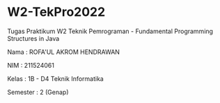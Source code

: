 # W2-TekPro2022
Tugas Praktikum W2 Teknik Pemrograman - Fundamental Programming Structures in Java
<p>
Nama  : ROFA'UL AKROM HENDRAWAN
<p>
NIM   : 211524061
<p>
Kelas : 1B - D4 Teknik Informatika
<p>
Semester : 2 (Genap)
